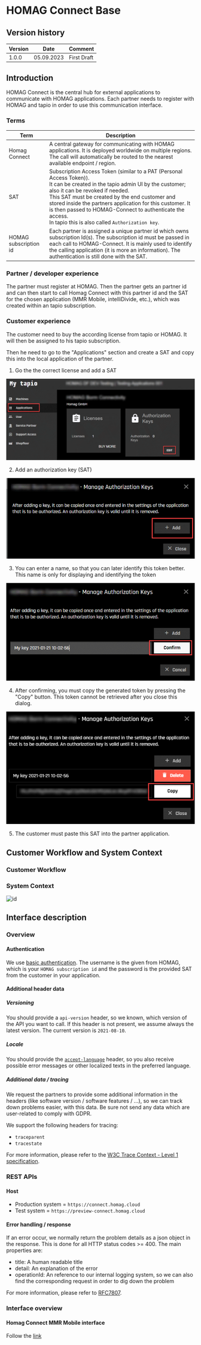 # HOMAG Connect Base

## Version history

Version   | Date     | Comment 
----------|----------|---------
1.0.0     |05.09.2023| First Draft

## Introduction

HOMAG Connect is the central hub for external applications to communicate with HOMAG applications.
Each partner needs to register with HOMAG and tapio in order to use this communication interface.

### Terms

Term                      | Description
--------------------------|--------------------------------------------------------------------------
Homag Connect             | A central gateway for communicating with HOMAG applications. It is deployed worldwide on multiple regions. The call will automatically be routed to the nearest available endpoint / region.
SAT                       | Subscription Access Token (similar to a PAT (Personal Access Token)).<br>It can be created in the tapio admin UI by the customer; also it can be revoked if needed.<br>This SAT must be created by the end customer and stored inside the partners application for this customer. It is then passed to HOMAG-Connect to authenticate the access.<br>In tapio this is also called `Authorization key`.
HOMAG subscription id     | Each partner is assigned a unique partner id which owns subscription Id(s). The subscription id must be passed in each call to HOMAG-Connect. It is mainly used to identify the calling application (it is more an information). The authentication is still done with the SAT.

### Partner / developer experience

The partner must register at HOMAG. Then the partner gets an partner id and can then start to call Homag Connect with this partner id and the SAT for the chosen application (MMR Mobile, intelliDivide, etc.), which was created within an tapio subscription.

### Customer experience

The customer need to buy the according license from tapio or HOMAG. It will then be assigned to his tapio subscription.

Then he need to go to the "Applications" section and create a SAT and copy this into the local application of the partner.

1. Go the the correct license and add a SAT

![tapio_sat01.png](./Assets/tapio_sat01.png)

2. Add an authorization key (SAT)

![tapio_sat02.png](./Assets/tapio_sat02.png)

3. You can enter a name, so that you can later identify this token better. This name is only for displaying and identifying the token

![tapio_sat03.png](./Assets/tapio_sat03.png)

4. After confirming, you must copy the generated token by pressing the "Copy" button. This token cannot be retrieved after you close this dialog.

![tapio_sat04.png](./Assets/tapio_sat04.png)

5. The customer must paste this SAT into the partner application.

## Customer Workflow and System Context

### Customer Workflow

<!---
```plantuml
@startuml puml_wf

actor CustomerAdmin as "Customer admin"

actor Customer

node "tapio" #Grey {
  component tapioAdminUI #LightGray
  component tapioApi #LightGray
}

component PartnerSoftware

node "HOMAG" #Blue {
component HomagApi as "HOMAG API Gateway" #LightBlue
component HomagInternalApi #LightBlue
}
tapioAdminUI <- CustomerAdmin : 1. Create SAT (authorization key)\nin tapio customer subscription

CustomerAdmin -> PartnerSoftware: 2. Paste SAT into partner app

Customer -> PartnerSoftware: 3. Do some action which\nrequires HOMAG API

PartnerSoftware -> HomagApi : 4. Call HOMAG API in behave\nof the customer subscription

tapioApi <- HomagApi: 5. Validate SAT
tapioApi -> HomagApi: 6. Return assigned\nsubscription
HomagApi -> HomagInternalApi: 7. Do the action
HomagApi <-- HomagInternalApi: 8. Return result

PartnerSoftware <-- HomagApi : 9. Return result

Customer <--- PartnerSoftware: 10. Display result

@enduml
```
--->

### System Context

![id](./Assets/puml_ctx.png)

<!---
```plantuml
@startuml puml_ctx

node Customer
node tapio #Grey 
node Partner
node HOMAG #Blue 

Customer -> tapio: \n*Register as customer\n*Create tapio subscription\n*Buy HOMAG software\n*Buy HOMAG partner connectivity\n*Create SAT for partner license

Partner -> HOMAG: \n*Register as partner\n*Call HOMAG gateway APIs

Customer -> Partner: \n*Uses partner software\n*Enter SAT in partner software
HOMAG -> tapio: \n*Validate SAT and return subscriptionId\nand application/licenseId

@enduml
```
--->

## Interface description

### Overview

#### Authentication

We use [basic authentication](https://swagger.io/docs/specification/authentication/basic-authentication/).
The username is the given from HOMAG, which is your `HOMAG subscription id` and the password is the provided SAT from the customer in your application.

#### Additional header data

##### Versioning

You should provide a `api-version` header, so we known, which version of the API you want to call. If this header is not present, we assume always the latest version.
The current version is `2021-08-10`.

##### Locale

You should provide the [`accept-language`](https://developer.mozilla.org/en-US/docs/Web/HTTP/Headers/Accept-Language) header, so you also receive possible error messages or other localized texts in the preferred language.

##### Additional data / tracing

We request the partners to provide some additional information in the headers (like software version / software features / ...), so we can track down problems easier, with this data. Be sure not send any data which are user-related to comply with GDPR.

We support the following headers for tracing:

* `traceparent`
* `tracestate`

For more information, please refer to the [W3C Trace Context - Level 1 specification](https://www.w3.org/TR/trace-context/).

### REST APIs

#### Host

* Production system =  `https://connect.homag.cloud`
* Test system =  `https://preview-connect.homag.cloud`

#### Error handling / response

If an error occur, we normally return the problem details as a json object in the response. This is done for all HTTP status codes >= 400.
The main properties are:

* title: A human readable title
* detail: An explanation of the error
* operationId: An reference to our internal logging system, so we can also find the corresponding request in order to dig down the problem

For more information, please refer to [RFC7807](https://tools.ietf.org/html/rfc7807).

### Interface overview

#### Homag Connect MMR Mobile interface
Follow the [link](/Applications/MmrMobile/Documentation/README.md#)

